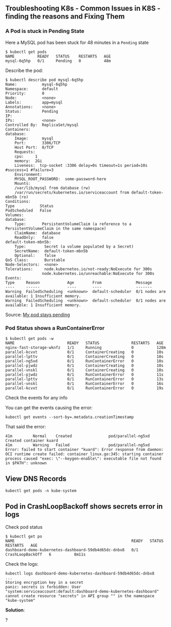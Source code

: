 ## Troubleshooting K8s - Common Issues in K8S - finding the reasons and Fixing Them

### A Pod is stuck in Pending State

Here a MySQL pod has been stuck for 48 minutes in a `Pending` state

    $ kubectl get pods
    NAME          READY   STATUS    RESTARTS   AGE
    mysql-6q5hp   0/1     Pending   0          48m

Describe the pod:

    $ kubectl describe pod mysql-6q5hp
    Name:           mysql-6q5hp
    Namespace:      default
    Priority:       0
    Node:           <none>
    Labels:         app=mysql
    Annotations:    <none>
    Status:         Pending
    IP:             
    IPs:            <none>
    Controlled By:  ReplicaSet/mysql
    Containers:
    database:
        Image:      mysql
        Port:       3306/TCP
        Host Port:  0/TCP
        Requests:
        cpu:     1
        memory:  2Gi
        Liveness:  tcp-socket :3306 delay=0s timeout=1s period=10s #success=1 #failure=3
        Environment:
        MYSQL_ROOT_PASSWORD:  some-password-here
        Mounts:
        /var/lib/mysql from database (rw)
        /var/run/secrets/kubernetes.io/serviceaccount from default-token-mbn5b (ro)
    Conditions:
    Type           Status
    PodScheduled   False 
    Volumes:
    database:
        Type:       PersistentVolumeClaim (a reference to a PersistentVolumeClaim in the same namespace)
        ClaimName:  database
        ReadOnly:   false
    default-token-mbn5b:
        Type:        Secret (a volume populated by a Secret)
        SecretName:  default-token-mbn5b
        Optional:    false
    QoS Class:       Burstable
    Node-Selectors:  <none>
    Tolerations:     node.kubernetes.io/not-ready:NoExecute for 300s
                    node.kubernetes.io/unreachable:NoExecute for 300s
    Events:
    Type     Reason            Age        From               Message
    ----     ------            ----       ----               -------
    Warning  FailedScheduling  <unknown>  default-scheduler  0/1 nodes are available: 1 Insufficient memory.
    Warning  FailedScheduling  <unknown>  default-scheduler  0/1 nodes are available: 1 Insufficient memory.



Source: [My pod stays pending](https://kubernetes.io/docs/tasks/debug-application-cluster/debug-pod-replication-controller/#my-pod-stays-pending)

### Pod Status shows a RunContainerError

    $ kubectl get pods -w
    NAME                       READY   STATUS              RESTARTS   AGE
    nginx-fast-storage-wknfz   1/1     Running             0          128m
    parallel-kcvxt             0/1     ContainerCreating   0          10s
    parallel-lpttv             0/1     ContainerCreating   0          10s
    parallel-ng5xd             0/1     RunContainerError   0          10s
    parallel-pjwdz             0/1     ContainerCreating   0          10s
    parallel-vnskl             0/1     ContainerCreating   0          10s
    parallel-pjwdz             0/1     RunContainerError   0          11s
    parallel-lpttv             0/1     RunContainerError   0          13s
    parallel-vnskl             0/1     RunContainerError   0          16s
    parallel-kcvxt             0/1     RunContainerError   0          19s

Check the events for any info

You can get the events causing the error:

    kubectl get events --sort-by=.metadata.creationTimestamp

That said the error:

    41m         Normal    Created                pod/parallel-ng5xd   Created container kuard
    41m         Warning   Failed                 pod/parallel-ng5xd   Error: failed to start container "kuard": Error response from daemon: OCI runtime create failed: container_linux.go:345: starting container process caused "exec: \"--keygen-enable\": executable file not found in $PATH": unknown

## View DNS Records

    kubectl get pods -n kube-system

## Pod in CrashLoopBackoff shows secrets error in logs

Check pod status

    $ kubectl get po
    NAME                                                   READY   STATUS             RESTARTS   AGE
    dashboard-demo-kubernetes-dashboard-59db4d65dc-dnbx8   0/1     CrashLoopBackOff   6          8m11s

Check the logs:

    kubectl logs dashboard-demo-kubernetes-dashboard-59db4d65dc-dnbx8
    ...
    Storing encryption key in a secret
    panic: secrets is forbidden: User "system:serviceaccount:default:dashboard-demo-kubernetes-dashboard" cannot create resource "secrets" in API group "" in the namespace "kube-system"

**Solution**:

?

